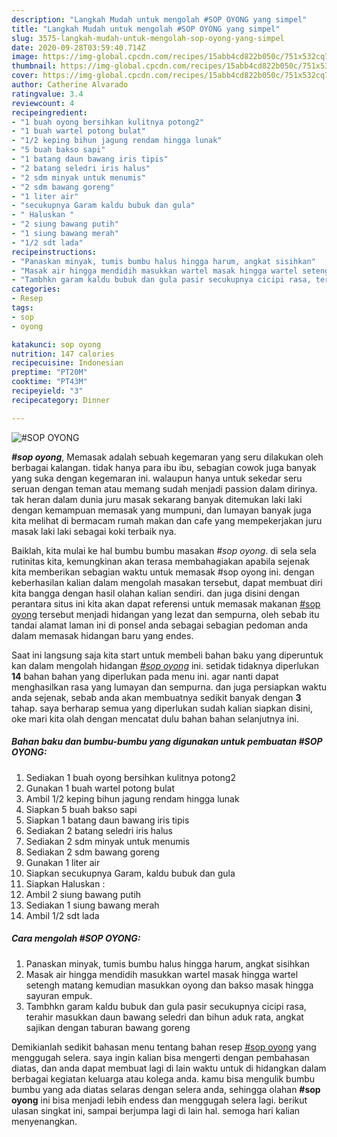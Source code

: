 ```yaml
---
description: "Langkah Mudah untuk mengolah #SOP OYONG yang simpel"
title: "Langkah Mudah untuk mengolah #SOP OYONG yang simpel"
slug: 3575-langkah-mudah-untuk-mengolah-sop-oyong-yang-simpel
date: 2020-09-28T03:59:40.714Z
image: https://img-global.cpcdn.com/recipes/15abb4cd822b050c/751x532cq70/sop-oyong-foto-resep-utama.jpg
thumbnail: https://img-global.cpcdn.com/recipes/15abb4cd822b050c/751x532cq70/sop-oyong-foto-resep-utama.jpg
cover: https://img-global.cpcdn.com/recipes/15abb4cd822b050c/751x532cq70/sop-oyong-foto-resep-utama.jpg
author: Catherine Alvarado
ratingvalue: 3.4
reviewcount: 4
recipeingredient:
- "1 buah oyong bersihkan kulitnya potong2"
- "1 buah wartel potong bulat"
- "1/2 keping bihun jagung rendam hingga lunak"
- "5 buah bakso sapi"
- "1 batang daun bawang iris tipis"
- "2 batang seledri iris halus"
- "2 sdm minyak untuk menumis"
- "2 sdm bawang goreng"
- "1 liter air"
- "secukupnya Garam kaldu bubuk dan gula"
- " Haluskan "
- "2 siung bawang putih"
- "1 siung bawang merah"
- "1/2 sdt lada"
recipeinstructions:
- "Panaskan minyak, tumis bumbu halus hingga harum, angkat sisihkan"
- "Masak air hingga mendidih masukkan wartel masak hingga wartel setengh matang kemudian masukkan oyong dan bakso masak hingga sayuran empuk."
- "Tambhkn garam kaldu bubuk dan gula pasir secukupnya cicipi rasa, terahir masukkan daun bawang seledri dan bihun aduk rata, angkat sajikan dengan taburan bawang goreng"
categories:
- Resep
tags:
- sop
- oyong

katakunci: sop oyong 
nutrition: 147 calories
recipecuisine: Indonesian
preptime: "PT20M"
cooktime: "PT43M"
recipeyield: "3"
recipecategory: Dinner

---
```



![#SOP OYONG](https://img-global.cpcdn.com/recipes/15abb4cd822b050c/751x532cq70/sop-oyong-foto-resep-utama.jpg)

<b><i>#sop oyong</i></b>, Memasak adalah sebuah kegemaran yang seru dilakukan oleh berbagai kalangan. tidak hanya para ibu ibu, sebagian cowok juga banyak yang suka dengan kegemaran ini. walaupun hanya untuk sekedar seru seruan dengan teman atau memang sudah menjadi passion dalam dirinya. tak heran dalam dunia juru masak sekarang banyak ditemukan laki laki dengan kemampuan memasak yang mumpuni, dan lumayan banyak juga kita melihat di bermacam rumah makan dan cafe yang mempekerjakan juru masak laki laki sebagai koki terbaik nya.



Baiklah, kita mulai ke hal bumbu bumbu masakan <i>#sop oyong</i>. di sela sela rutinitas kita, kemungkinan akan terasa membahagiakan apabila sejenak kita memberikan sebagian waktu untuk memasak #sop oyong ini. dengan keberhasilan kalian dalam mengolah masakan tersebut, dapat membuat diri kita bangga dengan hasil olahan kalian sendiri. dan juga disini dengan perantara situs ini kita akan dapat referensi untuk memasak makanan <u>#sop oyong</u> tersebut menjadi hidangan yang lezat dan sempurna, oleh sebab itu tandai alamat laman ini di ponsel anda sebagai sebagian pedoman anda dalam memasak hidangan baru yang endes.


Saat ini langsung saja kita start untuk membeli bahan baku yang diperuntuk kan dalam mengolah hidangan <u><i>#sop oyong</i></u> ini. setidak tidaknya diperlukan <b>14</b> bahan bahan yang diperlukan pada menu ini. agar nanti dapat menghasilkan rasa yang lumayan dan sempurna. dan juga persiapkan waktu anda sejenak, sebab anda akan membuatnya sedikit banyak dengan <b>3</b> tahap. saya berharap semua yang diperlukan sudah kalian siapkan disini, oke mari kita olah dengan mencatat dulu bahan bahan selanjutnya ini.

<!--inarticleads1-->

##### Bahan baku dan bumbu-bumbu yang digunakan untuk pembuatan #SOP OYONG:

1. Sediakan 1 buah oyong bersihkan kulitnya potong2
1. Gunakan 1 buah wartel potong bulat
1. Ambil 1/2 keping bihun jagung rendam hingga lunak
1. Siapkan 5 buah bakso sapi
1. Siapkan 1 batang daun bawang iris tipis
1. Sediakan 2 batang seledri iris halus
1. Sediakan 2 sdm minyak untuk menumis
1. Sediakan 2 sdm bawang goreng
1. Gunakan 1 liter air
1. Siapkan secukupnya Garam, kaldu bubuk dan gula
1. Siapkan  Haluskan :
1. Ambil 2 siung bawang putih
1. Sediakan 1 siung bawang merah
1. Ambil 1/2 sdt lada




<!--inarticleads2-->

##### Cara mengolah #SOP OYONG:

1. Panaskan minyak, tumis bumbu halus hingga harum, angkat sisihkan
1. Masak air hingga mendidih masukkan wartel masak hingga wartel setengh matang kemudian masukkan oyong dan bakso masak hingga sayuran empuk.
1. Tambhkn garam kaldu bubuk dan gula pasir secukupnya cicipi rasa, terahir masukkan daun bawang seledri dan bihun aduk rata, angkat sajikan dengan taburan bawang goreng




Demikianlah sedikit bahasan menu tentang bahan resep <u>#sop oyong</u> yang menggugah selera. saya ingin kalian bisa mengerti dengan pembahasan diatas, dan anda dapat membuat lagi di lain waktu untuk di hidangkan dalam berbagai kegiatan keluarga atau kolega anda. kamu bisa mengulik bumbu bumbu yang ada diatas selaras dengan selera anda, sehingga olahan <b>#sop oyong</b> ini bisa menjadi lebih endess dan menggugah selera lagi. berikut ulasan singkat ini, sampai berjumpa lagi di lain hal. semoga hari kalian menyenangkan.
